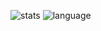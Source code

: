 ![stats](https://github-readme-stats.vercel.app/api?username=romysaputrasihananda&show_icons=true&theme=blue-green)
![language](https://github-readme-stats.vercel.app/api/top-langs/?username=romysaputrasihananda&theme=blue-green&hide=angular,blade,css,html,sass,scss,smarty,ts)
